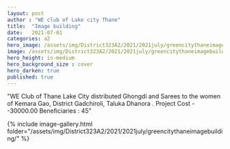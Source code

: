 ```yaml
---
layout: post
author : "WE club of Lake city Thane"
title:  "Image building"
date:   2021-07-01
categories: a2
hero_image: /assets/img/District323A2/2021/2021july/greencitythaneimagebuilding/IMG-20210711-WA0010 - we clubs of india.jpg
image: /assets/img/District323A2/2021/2021july/greencitythaneimagebuilding/IMG-20210711-WA0011 - we clubs of india.jpg
hero_height: is-medium
hero_background_size : cover
hero_darken: true
published: true
---
```


"WE Club of Thane Lake City distributed Ghongdi and Sarees to the women of Kemara Gao, District Gadchiroli, Taluka Dhanora .
Project Cost --30000.00
Beneficiaries : 45"


{% include image-gallery.html folder="/assets/img/District323A2/2021/2021july/greencitythaneimagebuilding/" %}
